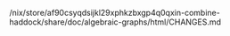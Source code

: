 /nix/store/af90csyqdsijkl29xphkzbxgp4q0qxin-combine-haddock/share/doc/algebraic-graphs/html/CHANGES.md